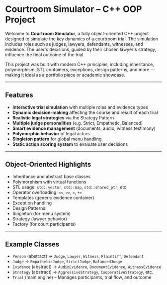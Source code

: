 # Courtroom Simulator – C++ OOP Project

Welcome to **Courtroom Simulator**, a fully object-oriented C++ project designed to simulate the key dynamics of a courtroom trial. The simulation includes roles such as judges, lawyers, defendants, witnesses, and evidence. The user's decisions, guided by their chosen lawyer's strategy, influence the final outcome of the trial.

This project was built with modern C++ principles, including inheritance, polymorphism, STL containers, exceptions, design patterns, and more — making it ideal as a portfolio piece or academic showcase.

---

##  Features

- **Interactive trial simulation** with multiple roles and evidence types
- **Dynamic decision-making** affecting the course and result of each trial
- **Realistic legal strategies** via the Strategy Pattern
- **Multiple judge personalities** (e.g. Strict, Empathetic, Balanced)
- **Smart evidence management** (documents, audio, witness testimony)
- **Polymorphic behavior** of legal actors
- **Singleton pattern** for global menu handling
- **Static action scoring system** to evaluate user decisions

---

##  Object-Oriented Highlights

-  Inheritance and abstract base classes  
-  Polymorphism with virtual functions  
-  STL usage: `std::vector`, `std::map`, `std::shared_ptr`, etc.  
-  Operator overloading: `<<`, `>>`, `=`, `+=`  
-  Templates (generic evidence container)  
-  Exception handling  
-  Design Patterns:
  - Singleton (for menu system)
  - Strategy (lawyer behavior)
  - Factory (for court participants)

---

##  Example Classes

- `Person` (abstract) → `Judge`, `Lawyer`, `Witness`, `Plaintiff`, `Defendant`
- `Judge` → `EmpatheticJudge`, `StrictJudge`, `BalancedJudge`
- `Evidence` (abstract) → `AudioEvidence`, `DocumentEvidence`, `WitnessEvidence`
- `Strategy` (abstract) → `AggressiveStrategy`, `CooperativeStrategy`, etc.
- `Trial` (main engine) – Manages participants, trial flow, and outcome

